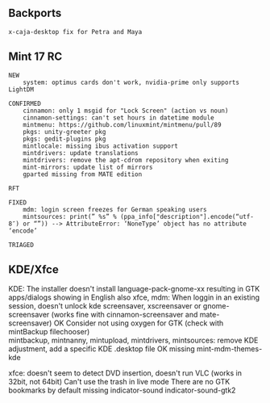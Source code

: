 
Backports
---------
	x-caja-desktop fix for Petra and Maya


Mint 17 RC
----------
	NEW
		system: optimus cards don't work, nvidia-prime only supports LightDM

	CONFIRMED
		cinnamon: only 1 msgid for "Lock Screen" (action vs noun)
		cinnamon-settings: can't set hours in datetime module
		mintmenu: https://github.com/linuxmint/mintmenu/pull/89
		pkgs: unity-greeter pkg
		pkgs: gedit-plugins pkg					
		mintlocale: missing ibus activation support	
		mintdrivers: update translations
		mintdrivers: remove the apt-cdrom repository when exiting			
		mint-mirrors: update list of mirrors	
		gparted missing from MATE edition	
	
	RFT
	
	FIXED
		mdm: login screen freezes for German speaking users
		mintsources: print(” %s” % (ppa_info["description"].encode(“utf-8″) or “”)) --> AttributeError: ‘NoneType’ object has no attribute ‘encode’

	TRIAGED

KDE/Xfce
--------

KDE: 
	The installer doesn't install language-pack-gnome-xx resulting in GTK apps/dialogs showing in English
	also xfce, mdm: When loggin in an existing session, doesn't unlock kde screensaver, xscreensaver or gnome-screensaver (works fine with cinnamon-screensaver and mate-screensaver)
	OK Consider not using oxygen for GTK (check with mintBackup filechooser)	
	mintbackup, mintnanny, mintupload, mintdrivers, mintsources: remove KDE adjustment, add a specific KDE .desktop file
	OK missing mint-mdm-themes-kde

xfce: 
	doesn't seem to detect DVD insertion, doesn't run VLC (works in 32bit, not 64bit)
	Can't use the trash in live mode
	There are no GTK bookmarks by default
	missing indicator-sound indicator-sound-gtk2		

 
